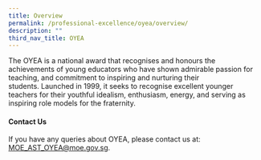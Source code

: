 ```yaml
---
title: Overview
permalink: /professional-excellence/oyea/overview/
description: ""
third_nav_title: OYEA
---
```

The OYEA is a national award that recognises and honours the achievements of young educators who&nbsp;have shown admirable passion for teaching, and commitment to inspiring and nurturing their students.&nbsp;Launched in 1999, it seeks to recognise excellent younger teachers for their youthful idealism, enthusiasm, energy, and serving as inspiring role models for the fraternity. 

#### Contact Us

If you have any queries about OYEA, please contact us at: [MOE\_AST\_OYEA@moe.gov.sg](mailto:MOE_AST_OYEA@moe.gov.sg).